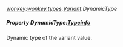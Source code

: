 _[wonkey](../../modules/wonkey/wonkey-module.md):[wonkey.types](../../modules/wonkey/wonkey-types.md).[Variant](../../modules/wonkey/wonkey-types-variant.md).DynamicType_
##### Property DynamicType:[Typeinfo](../../modules/wonkey/wonkey-types-typeinfo.md)
Dynamic type of the variant value.
